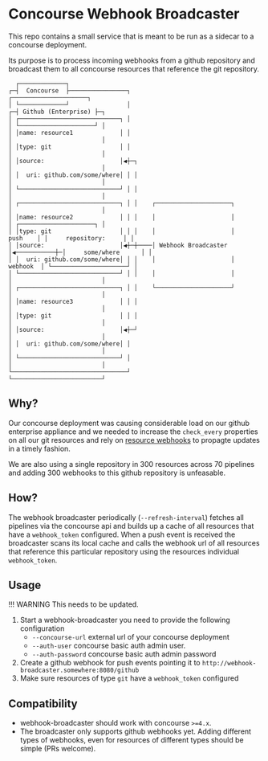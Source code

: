 # Concourse Webhook Broadcaster

This repo contains a small service that is meant to be run as a sidecar to a
concourse deployment.

Its purpose is to process incoming webhooks from a github repository and
broadcast them to all concourse resources that reference the git repository.

```text
  ┌─────────────┐
┌─┤  Concourse  ├────────────────┐                                           ┌─────────────────────┐
│ └─────────────┘                │                                         ┌─┤ Github (Enterprise) ├─┐
│ ┌────────────────────────────┐ │                                         │ └─────────────────────┘ │
│ │name: resource1             │ │                                         │                         │
│ │type: git                   │ │                                         │                         │
│ │source:                     │◀┼─┐                                       │                         │
│ │  uri: github.com/some/where│ │ │                                       │                         │
│ └────────────────────────────┘ │ │                                       │                         │
│ ┌────────────────────────────┐ │ │    ┌─────────────────────┐            │                         │
│ │name: resource2             │ │ │    │                     │            │ ┌─────────────────────┐ │
│ │type: git                   │ │ │    │                     │    push    │ │     repository:     │ │
│ │source:                     │◀┼─┼────│ Webhook Broadcaster │◀───────────┼─│     some/where      │ │
│ │  uri: github.com/some/where│ │ │    │                     │   webhook  │ └─────────────────────┘ │
│ └────────────────────────────┘ │ │    │                     │            │                         │
│ ┌────────────────────────────┐ │ │    └─────────────────────┘            │                         │
│ │name: resource3             │ │ │                                       │                         │
│ │type: git                   │ │ │                                       │                         │
│ │source:                     │◀┼─┘                                       │                         │
│ │  uri: github.com/some/where│ │                                         │                         │
│ └────────────────────────────┘ │                                         │                         │
└────────────────────────────────┘                                         └─────────────────────────┘
```

## Why?

Our concourse deployment was causing considerable load on our github enterprise
appliance and we needed to increase the `check_every` properties on all our git
resources and rely on [resource
webhooks](https://concourse-ci.org/resources.html#resource-webhook-token) to
propagte updates in a timely fashion.

We are also using a single repository in 300 resources across 70 pipelines and
adding 300 webhooks to this github repository is unfeasable.

## How?

The webhook broadcaster periodically (`--refresh-interval`) fetches all
pipelines via the concourse api and builds up a cache of all resources that have
a `webhook_token` configured. When  a push event is received the broadcaster
scans its local cache and calls the webhook url of all resources that reference
this particular repository using the resources individual `webhook_token`.

## Usage

!!! WARNING
    This needs to be updated.

1. Start a webhook-broadcaster you need to provide the following configuration
    * `--concourse-url` external url of your concourse deployment
    * `--auth-user` concourse basic auth admin user.
    * `--auth-password` concourse basic auth admin password
2. Create a github webhook for push events pointing it to
   `http://webhook-broadcaster.somewhere:8080/github`
3. Make sure resources of type `git` have a `webhook_token` configured

## Compatibility

* webhook-broadcaster should work with concourse `>=4.x`.
* The broadcaster only supports github webhooks yet. Adding different types of
  webhooks, even for resources of different types should be simple (PRs
  welcome).

